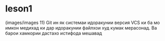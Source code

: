 # leson1

(images/images 11)
Git ин як системаи идоракунии версия VCS ки ба мо имкон медихад ки дар идоракунии файлхои худ кумак мерасонад. Ва барои хамкории дастахо истифода мешавад